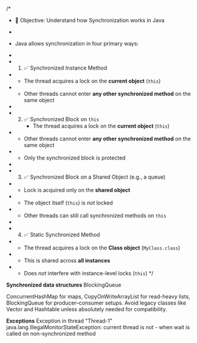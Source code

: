 /*
* 🎯 Objective: Understand how Synchronization works in Java
*
* Java allows synchronization in four primary ways:
*
* 1. ✅ Synchronized Instance Method
*    - The thread acquires a lock on the **current object** (`this`)
*    - Other threads cannot enter **any other synchronized method** on the same object
*
* 2. ✅ Synchronized Block on `this`
     - The thread acquires a lock on the **current object** (`this`)
*    - Other threads cannot enter **any other synchronized method** on the same object
*    - Only the synchronized block is protected

*
* 3. ✅ Synchronized Block on a Shared Object (e.g., a queue)
*    - Lock is acquired only on the **shared object**
*    - The object itself (`this`) is *not* locked
*    - Other threads can still call synchronized methods on `this`
*
* 4. ✅ Static Synchronized Method
*    - The thread acquires a lock on the **Class object** (`MyClass.class`)
*    - This is shared across **all instances**
*    - Does *not* interfere with instance-level locks (`this`)
       */


**Synchronized data structures**
BlockingQueue

ConcurrentHashMap for maps,
CopyOnWriteArrayList for read-heavy lists,  
BlockingQueue for producer–consumer setups.
Avoid legacy classes like Vector and Hashtable unless absolutely needed for compatibility.

**Exceptions**
Exception in thread "Thread-1" java.lang.IllegalMonitorStateException: current thread is not  - when wait is called on non-synchronized method
